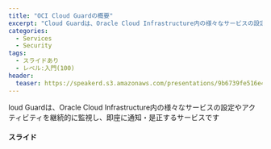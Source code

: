 ```yaml
---
title: "OCI Cloud Guardの概要"
excerpt: "Cloud Guardは、Oracle Cloud Infrastructure内の様々なサービスの設定やアクティビティを継続的に監視し、即座に通知・是正するサービスです"
categories:
  - Services
  - Security
tags:
  - スライドあり
  - レベル:入門(100)
header:
  teaser: https://speakerd.s3.amazonaws.com/presentations/9b6739fe516e4b8aba50228bebe59163/slide_0.jpg
---
```


loud Guardは、Oracle Cloud Infrastructure内の様々なサービスの設定やアクティビティを継続的に監視し、即座に通知・是正するサービスです 

#### スライド

<div style="max-width:768px">

<!-- Speakerdeckから Embeded リンクを取得して貼り付け (ここから) -->
<script async class="speakerdeck-embed" data-id="9b6739fe516e4b8aba50228bebe59163" data-ratio="1.77777777777778" src="//speakerdeck.com/assets/embed.js"></script>
<!-- Speakerdeckから Embeded リンクを取得して貼り付け (ここまで) -->

</div>
